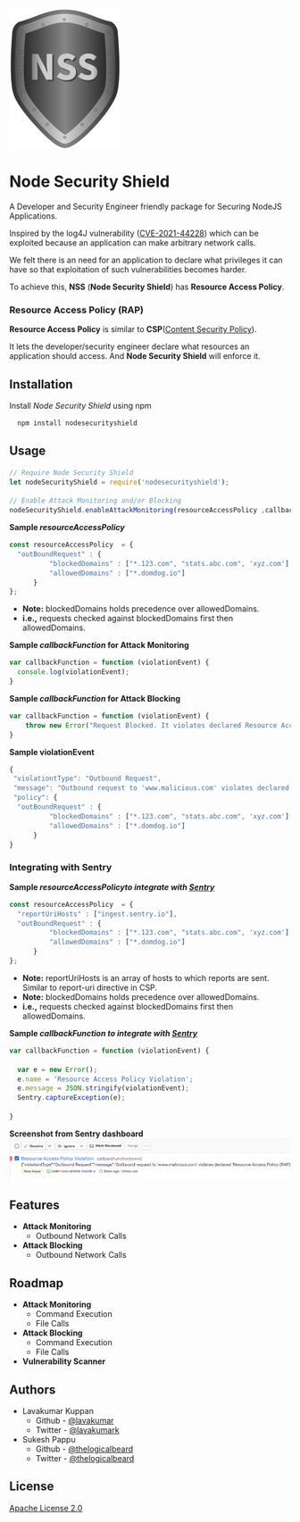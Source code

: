 <img src="/assets/images/NodeSecurityShield.png" width="200px" height="250px">


# Node Security Shield

A Developer and Security Engineer friendly package for Securing NodeJS Applications.

Inspired by the log4J vulnerability ([CVE-2021-44228](https://nvd.nist.gov/vuln/detail/CVE-2021-44228)) which can be exploited because an application can make arbitrary network calls.

We felt there is an need for an application to declare what privileges it can have so that exploitation of such vulnerabilities becomes harder.

To achieve this, **NSS** (__Node Security Shield__) has **Resource Access Policy**.


### Resource Access Policy (RAP)
**Resource Access Policy** is similar to **CSP**([Content Security Policy](https://developer.mozilla.org/en-US/docs/Web/HTTP/CSP)).

It lets the developer/security engineer declare what resources an application should access. And **Node Security Shield** will enforce it.



## Installation

Install *Node Security Shield* using npm

```bash
  npm install nodesecurityshield
```
    
## Usage

```javascript
// Require Node Security Shield
let nodeSecurityShield = require('nodesecurityshield');

// Enable Attack Monitoring and/or Blocking
nodeSecurityShield.enableAttackMonitoring(resourceAccessPolicy ,callbackFunction);
```

**Sample *resourceAccessPolicy***
```javascript
const resourceAccessPolicy  = {
  "outBoundRequest" : {
          "blockedDomains" : ["*.123.com", "stats.abc.com", 'xyz.com'],
          "allowedDomains" : ["*.domdog.io"]
      }
};
```
* **Note:** blockedDomains holds precedence over allowedDomains.
* **i.e.,** requests checked against blockedDomains first then allowedDomains.

**Sample *callbackFunction* for Attack Monitoring**
```javascript
var callbackFunction = function (violationEvent) {
  console.log(violationEvent);
}
```

**Sample *callbackFunction* for Attack Blocking**
```javascript
var callbackFunction = function (violationEvent) {
    throw new Error("Request Blocked. It violates declared Resource Access Policy.")
}
```

**Sample violationEvent**
```javascript
{
 "violationtType": "Outbound Request",
 "message": "Outbound request to 'www.malicious.com' violates declared 'Resource Access Policy (RAP)'.",
 "policy": {
  "outBoundRequest" : {
          "blockedDomains" : ["*.123.com", "stats.abc.com", 'xyz.com'],
          "allowedDomains" : ["*.domdog.io"]
      }
}
```

### Integrating with Sentry
**Sample *resourceAccessPolicyto integrate with [Sentry](https://sentry.io)***
```javascript
const resourceAccessPolicy  = {
  "reportUriHosts" : ["ingest.sentry.io"],
  "outBoundRequest" : {
          "blockedDomains" : ["*.123.com", "stats.abc.com", 'xyz.com'],
          "allowedDomains" : ["*.domdog.io"]
      }
};
```
* **Note:** reportUriHosts is an array of hosts to which reports are sent. Similar to report-uri directive in CSP. 
* **Note:** blockedDomains holds precedence over allowedDomains.
* **i.e.,** requests checked against blockedDomains first then allowedDomains.

**Sample *callbackFunction to integrate with [Sentry](https://sentry.io)***
```javascript
var callbackFunction = function (violationEvent) {
  
  var e = new Error();
  e.name = 'Resource Access Policy Violation';
  e.message = JSON.stringify(violationEvent);
  Sentry.captureException(e);

}
```
**Screenshot from Sentry dashboard**
![sentry issues](/assets/screenshots/Sentry1.png)

## Features

- **Attack Monitoring**
    - Outbound Network Calls
- **Attack Blocking**
    - Outbound Network Calls

## Roadmap

- **Attack Monitoring**
    - Command Execution
    - File Calls
- **Attack Blocking**
    - Command Execution
    - File Calls
- **Vulnerability Scanner**

## Authors

- Lavakumar Kuppan  
    - Github    - [@lavakumar](https://github.com/Lavakumar)
    - Twitter   - [@lavakumark](https://twitter.com/lavakumark)
- Sukesh Pappu  
    - Github    - [@thelogicalbeard](https://www.github.com/thelogicalbeard)
    - Twitter   - [@thelogicalbeard](https://www.twitter.com/thelogicalbeard)



## License

[Apache License 2.0](/LICENSE)

